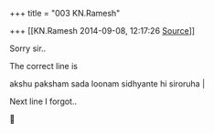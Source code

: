 +++
title = "003 KN.Ramesh"

+++
[[KN.Ramesh	2014-09-08, 12:17:26 [Source](https://groups.google.com/g/samskrita/c/SwGPe-hi0eE)]]



Sorry sir..

The correct line is

akshu paksham sada loonam sidhyante hi siroruha \|

Next line I forgot..



